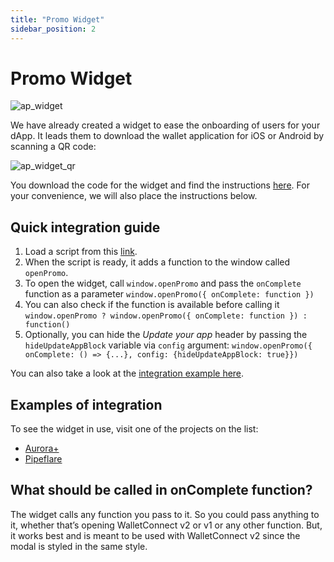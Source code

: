 ```yaml
---
title: "Promo Widget"
sidebar_position: 2
---
```


# Promo Widget

![ap_widget](/img/ap_widget.png)

We have already created a widget to ease the onboarding of users for your dApp. It leads them to download the wallet application for iOS or Android by scanning a QR code:

![ap_widget_qr](/img/ap_widget_qr.png)

You download the code for the widget and find the instructions [here](https://pass.auroracloud.dev/).
For your convenience, we will also place the instructions below.

## Quick integration guide

1. Load a script from this [link](https://pass.auroracloud.dev/promo.js).
2. When the script is ready, it adds a function to the window called `openPromo`.
3. To open the widget, call `window.openPromo` and pass the `onComplete` function as a parameter `window.openPromo({ onComplete: function })`
4. You can also check if the function is available before calling it `window.openPromo ? window.openPromo({ onComplete: function }) : function()`
5. Optionally, you can hide the _Update your app_ header by passing the `hideUpdateAppBlock` variable via `config` argument: `window.openPromo({ onComplete: () => {...}, config: {hideUpdateAppBlock: true}})`

You can also take a look at the [integration example here](/aurora-cloud/mobile-wallet/integration-example).

## Examples of integration

To see the widget in use, visit one of the projects on the list:

- [Aurora+](https://aurora.plus/)
- [Pipeflare](https://pipeflare.io/flare2-token/spin)

## What should be called in onComplete function?

The widget calls any function you pass to it. So you could pass anything to it, whether that’s opening WalletConnect v2 or v1 or any other function.
But, it works best and is meant to be used with WalletConnect v2 since the modal is styled in the same style.
